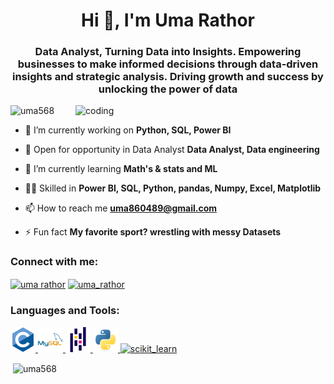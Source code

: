 <h1 align="center">Hi 👋, I'm Uma Rathor</h1>
<h3 align="center">Data Analyst, Turning Data into Insights. Empowering businesses to make informed decisions through data-driven insights and strategic analysis. Driving growth and success by unlocking the power of data</h3>
<img align="right" alt="coding" width="400" src="https://user-images.githubusercontent.com/74038190/249570803-02293768-9242-47e1-bf8f-d084ba0a2d1d.gif"

<p align="left"> <img src="https://komarev.com/ghpvc/?username=uma568&label=Profile%20views&color=0e75b6&style=flat" alt="uma568" /> </p>

- 🔭 I’m currently working on **Python, SQL, Power BI**

- 📄 Open for opportunity in Data Analyst **Data Analyst, Data engineering**

- 🌱 I’m currently learning **Math's & stats and ML**

- 👨‍💻 Skilled in **Power BI, SQL, Python, pandas, Numpy, Excel, Matplotlib**

- 📫 How to reach me **uma860489@gmail.com**

- ⚡ Fun fact **My favorite sport? wrestling with messy Datasets**

<h3 align="left">Connect with me:</h3>
<p align="left">
<a href="https://linkedin.com/in/uma rathor" target="blank"><img align="center" src="https://raw.githubusercontent.com/rahuldkjain/github-profile-readme-generator/master/src/images/icons/Social/linked-in-alt.svg" alt="uma rathor" height="30" width="40" /></a>
<a href="https://www.leetcode.com/uma_rathor" target="blank"><img align="center" src="https://raw.githubusercontent.com/rahuldkjain/github-profile-readme-generator/master/src/images/icons/Social/leet-code.svg" alt="uma_rathor" height="30" width="40" /></a>
</p>

<h3 align="left">Languages and Tools:</h3>
<p align="left"> <a href="https://www.cprogramming.com/" target="_blank" rel="noreferrer"> <img src="https://raw.githubusercontent.com/devicons/devicon/master/icons/c/c-original.svg" alt="c" width="40" height="40"/> </a> <a href="https://www.mysql.com/" target="_blank" rel="noreferrer"> <img src="https://raw.githubusercontent.com/devicons/devicon/master/icons/mysql/mysql-original-wordmark.svg" alt="mysql" width="40" height="40"/> </a> <a href="https://pandas.pydata.org/" target="_blank" rel="noreferrer"> <img src="https://raw.githubusercontent.com/devicons/devicon/2ae2a900d2f041da66e950e4d48052658d850630/icons/pandas/pandas-original.svg" alt="pandas" width="40" height="40"/> </a> <a href="https://www.python.org" target="_blank" rel="noreferrer"> <img src="https://raw.githubusercontent.com/devicons/devicon/master/icons/python/python-original.svg" alt="python" width="40" height="40"/> </a> <a href="https://scikit-learn.org/" target="_blank" rel="noreferrer"> <img src="https://upload.wikimedia.org/wikipedia/commons/0/05/Scikit_learn_logo_small.svg" alt="scikit_learn" width="40" height="40"/> </a> </p>

<p>&nbsp;<img align="center" src="https://github-readme-stats.vercel.app/api?username=uma568&show_icons=true&locale=en" alt="uma568" /></p>




